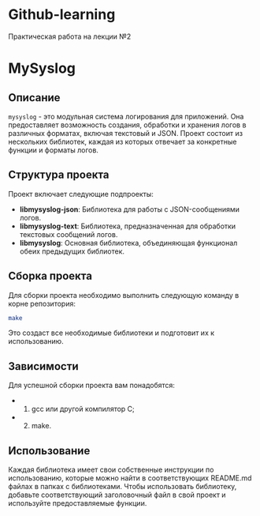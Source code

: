 # Github-learning
Практическая работа на лекции №2

# MySyslog
## Описание
`mysyslog` - это модульная система логирования для приложений. Она предоставляет возможность создания, обработки и хранения логов в различных форматах, включая текстовый и JSON. Проект состоит из нескольких библиотек, каждая из которых отвечает за конкретные функции и форматы логов.

## Структура проекта
Проект включает следующие подпроекты:

- **libmysyslog-json**: Библиотека для работы с JSON-сообщениями логов.
- **libmysyslog-text**: Библиотека, предназначенная для обработки текстовых сообщений логов.
- **libmysyslog**: Основная библиотека, объединяющая функционал обеих предыдущих библиотек.

## Сборка проекта
Для сборки проекта необходимо выполнить следующую команду в корне репозитория:
```bash
make
```
Это создаст все необходимые библиотеки и подготовит их к использованию.

## Зависимости
Для успешной сборки проекта вам понадобятся:
- 1. gcc или другой компилятор C;
- 2. make.

## Использование
Каждая библиотека имеет свои собственные инструкции по использованию, которые можно найти в соответствующих README.md файлах в папках с библиотеками. Чтобы использовать библиотеку, добавьте соответствующий заголовочный файл в свой проект и используйте предоставляемые функции.
